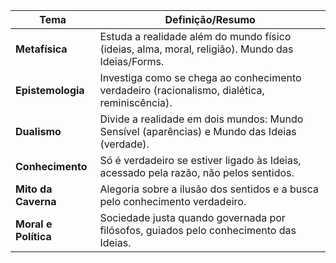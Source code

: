 |Tema|Definição/Resumo|
|---|---|
|**Metafísica**|Estuda a realidade além do mundo físico (ideias, alma, moral, religião). Mundo das Ideias/Forms.|
|**Epistemologia**|Investiga como se chega ao conhecimento verdadeiro (racionalismo, dialética, reminiscência).|
|**Dualismo**|Divide a realidade em dois mundos: Mundo Sensível (aparências) e Mundo das Ideias (verdade).|
|**Conhecimento**|Só é verdadeiro se estiver ligado às Ideias, acessado pela razão, não pelos sentidos.|
|**Mito da Caverna**|Alegoria sobre a ilusão dos sentidos e a busca pelo conhecimento verdadeiro.|
|**Moral e Política**|Sociedade justa quando governada por filósofos, guiados pelo conhecimento das Ideias.|